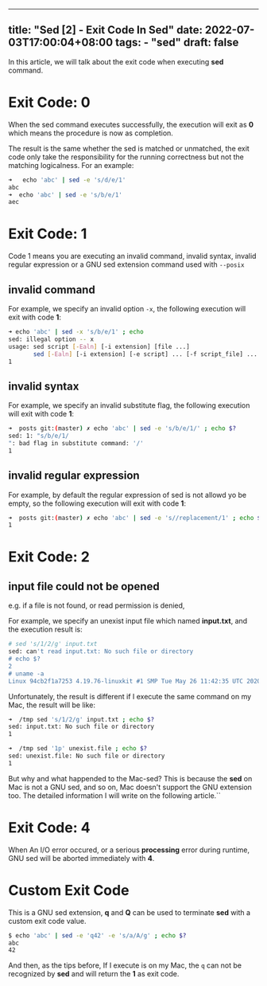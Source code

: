 
---
title: "Sed [2] - Exit Code In Sed"
date: 2022-07-03T17:00:04+08:00
tags: 
    - "sed"
draft: false
---

In this article, we will talk about the exit code when executing **sed** command.

# Exit Code: 0

When the sed command executes successfully, the execution will exit as **0** which means the procedure is now as completion.

The result is the same whether the sed is matched or unmatched, the exit code only take the responsibility for the running correctness but not the matching logicalness. For an example:

``` sh
➜   echo 'abc' | sed -e 's/d/e/1'                                                         <<<
abc
➜  echo 'abc' | sed -e 's/b/e/1'                                                         <<<
aec
```

# Exit Code: 1

Code 1 means you are executing an invalid command, invalid syntax, invalid regular expression or a GNU sed extension command used with `--posix` 

## invalid command

For example, we specify an invalid option `-x`, the following execution will exit with code **1**:
``` sh
➜ echo 'abc' | sed -x 's/b/e/1' ; echo
sed: illegal option -- x
usage: sed script [-Ealn] [-i extension] [file ...]
       sed [-Ealn] [-i extension] [-e script] ... [-f script_file] ... [file ...]
1
```

## invalid syntax

For example, we specify an invalid substitute flag, the following execution will exit with code **1**:

``` sh
➜  posts git:(master) ✗ echo 'abc' | sed -e 's/b/e/1/' ; echo $? 
sed: 1: "s/b/e/1/
": bad flag in substitute command: '/'
1
```

## invalid regular expression

For example, by default the regular expression of sed is not allowd yo be empty, so the following execution will exit with code **1**:

```sh
➜  posts git:(master) ✗ echo 'abc' | sed -e 's//replacement/1' ; echo $?                                 sed: first RE may not be empty
1
```

# Exit Code: 2 

## input file could not be opened

e.g. if a file is not found, or read permission is denied,

For example, we specify an unexist input file which named **input.txt**, and the execution result is:
```sh
# sed 's/1/2/g' input.txt
sed: can't read input.txt: No such file or directory
# echo $?
2
# uname -a
Linux 94cb2f1a7253 4.19.76-linuxkit #1 SMP Tue May 26 11:42:35 UTC 2020 x86_64 x86_64 x86_64 GNU/Linux
```

Unfortunately, the result is different if I execute the same command on my Mac, the result will be like:

```sh
➜  /tmp sed 's/1/2/g' input.txt ; echo $?
sed: input.txt: No such file or directory
1

➜  /tmp sed '1p' unexist.file ; echo $?
sed: unexist.file: No such file or directory
1
```

But why and what happended to the Mac-sed? This is because the **sed** on Mac is not a GNU sed, and so on, Mac doesn't support the GNU extension too. The detailed information I will write on the following article.``

# Exit Code: 4

When An I/O error occured, or a serious **processing** error during runtime, GNU sed will be aborted immediately with **4**.

# Custom Exit Code

This is a GNU sed extension, **q** and **Q** can be used to terminate **sed** with a custom exit code value.

``` sh
$ echo 'abc' | sed -e 'q42' -e 's/a/A/g' ; echo $?
abc
42
```

And then, as the tips before, If I execute is on my Mac, the `q` can not be recognized by **sed** and will return the **1** as exit code. 
